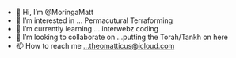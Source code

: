 - 👋 Hi, I’m @MoringaMatt
- 👀 I’m interested in ... Permacutural Terraforming 
- 🌱 I’m currently learning ... interwebz coding
- 💞️ I’m looking to collaborate on ...putting the Torah/Tankh on here
- 📫 How to reach me ...theomatticus@icloud.com

<!---
MoringaMatt/MoringaMatt is a ✨ special ✨ reposit
ory because its `README.md` (this file) appears on your GitHub profile.
You can click the Preview link to take a look at your changes.
--->
